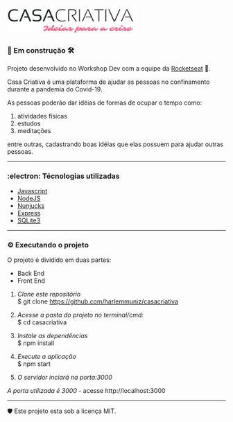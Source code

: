 ## ![Logo da Casa Criativa](/public/assets/logo.png)  

### :construction: Em construção :hammer_and_wrench:  

Projeto desenvolvido no Workshop Dev com a equipe da [Rocketseat](https://rocketseat.com.br/)  :rocket:.  

Casa Criativa é uma plataforma de ajudar as pessoas no confinamento durante a pandemia do Covid-19.

As pessoas poderão dar idéias de formas de ocupar o tempo como:  

1. atividades físicas 
2. estudos 
3. meditações  

entre outras, cadastrando boas idéias que elas possuem para ajudar outras pessoas.  

_________________________________________________________________________

### :electron: Técnologias utilizadas  

* [Javascript](https://www.javascript.com/)
* [NodeJS](https://nodejs.org/)
* [Nunjucks](https://mozilla.github.io/nunjucks/)
* [Express](https://expressjs.com/)
* [SQLite3](https://www.sqlite.org/)  

_________________________________________________________________________

### :gear: Executando o projeto  

O projeto é dividido em duas partes:

* Back End
* Front End


1. _Clone este repositório_  
$ git clone https://github.com/harlemmuniz/casacriativa

2. _Acesse a pasta do projeto no terminal/cmd:_  
$ cd casacriativa

3. _Instale as dependências_  
$ npm install

4. _Execute a aplicação_  
$ npm start

5. _O servidor inciará na porta:3000_  

_A porta utilizada é 3000_ - acesse http://localhost:3000  

_________________________________________________________________________  
:shield: Este projeto esta sob a licença MIT.